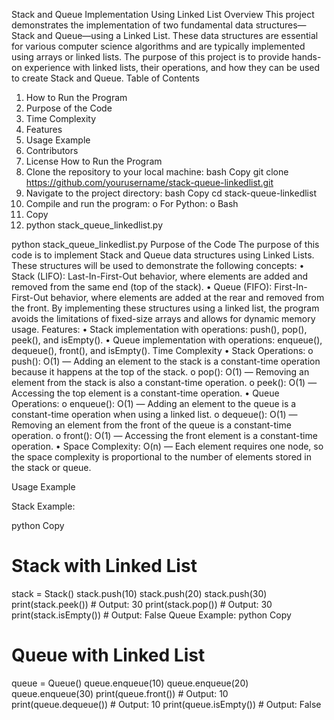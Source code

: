 Stack and Queue Implementation Using Linked List
Overview
This project demonstrates the implementation of two fundamental data structures—Stack and Queue—using a Linked List. These data structures are essential for various computer science algorithms and are typically implemented using arrays or linked lists. The purpose of this project is to provide hands-on experience with linked lists, their operations, and how they can be used to create Stack and Queue.
Table of Contents
1.	How to Run the Program
2.	Purpose of the Code
3.	Time Complexity
4.	Features
5.	Usage Example
6.	Contributors
7.	License
How to Run the Program
1.	Clone the repository to your local machine:
bash
Copy
git clone https://github.com/yourusername/stack-queue-linkedlist.git
2.	Navigate to the project directory:
bash
Copy
cd stack-queue-linkedlist
3.	Compile and run the program:
o	For Python:
o	Bash
4.	Copy
5.	python stack_queue_linkedlist.py


python stack_queue_linkedlist.py
Purpose of the Code
The purpose of this code is to implement Stack and Queue data structures using Linked Lists. These structures will be used to demonstrate the following concepts:
•	Stack (LIFO): Last-In-First-Out behavior, where elements are added and removed from the same end (top of the stack).
•	Queue (FIFO): First-In-First-Out behavior, where elements are added at the rear and removed from the front.
By implementing these structures using a linked list, the program avoids the limitations of fixed-size arrays and allows for dynamic memory usage.
Features:
•	Stack implementation with operations: push(), pop(), peek(), and isEmpty().
•	Queue implementation with operations: enqueue(), dequeue(), front(), and isEmpty().
Time Complexity
•	Stack Operations:
o	push(): O(1) — Adding an element to the stack is a constant-time operation because it happens at the top of the stack.
o	pop(): O(1) — Removing an element from the stack is also a constant-time operation.
o	peek(): O(1) — Accessing the top element is a constant-time operation.
•	Queue Operations:
o	enqueue(): O(1) — Adding an element to the queue is a constant-time operation when using a linked list.
o	dequeue(): O(1) — Removing an element from the front of the queue is a constant-time operation.
o	front(): O(1) — Accessing the front element is a constant-time operation.
•	Space Complexity: O(n) — Each element requires one node, so the space complexity is proportional to the number of elements stored in the stack or queue.


Usage Example



Stack Example:

python
Copy
# Stack with Linked List
stack = Stack()
stack.push(10)
stack.push(20)
stack.push(30)
print(stack.peek())  # Output: 30
print(stack.pop())   # Output: 30
print(stack.isEmpty())  # Output: False
Queue Example:
python
Copy
# Queue with Linked List
queue = Queue()
queue.enqueue(10)
queue.enqueue(20)
queue.enqueue(30)
print(queue.front())  # Output: 10
print(queue.dequeue())  # Output: 10
print(queue.isEmpty())  # Output: False

